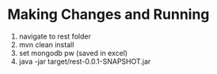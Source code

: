 # Making Changes and Running
1. navigate to rest folder
2. mvn clean install
3. set mongodb pw (saved in excel)
4. java -jar target/rest-0.0.1-SNAPSHOT.jar